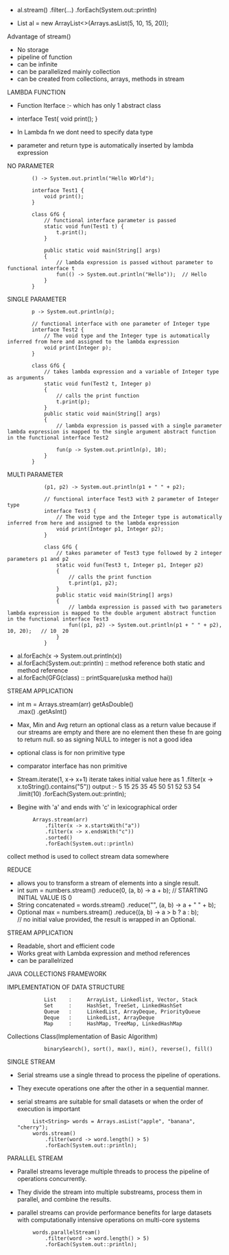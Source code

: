  - al.stream()
  .filter(...)
  .forEach(System.out::println)

 - List<Integer> al = new ArrayList<>(Arrays.asList(5, 10, 15, 20));

Advantage of stream()
  - No storage
  - pipeline of function
  - can be infinite
  - can be parallelized mainly collection
  - can be created from collections, arrays, methods in stream



LAMBDA  FUNCTION
  - Function Iterface :- which has only 1 abstract class

  - interface Test{
         void print();
     }

  - In Lambda fn we dont need to specify data type
  - parameter and return type is automatically inserted by lambda expression

NO PARAMETER

            () -> System.out.println("Hello WOrld");

            interface Test1 {
                void print();
            }

            class GfG {
                // functional interface parameter is passed
                static void fun(Test1 t) { 
                    t.print(); 
                }

                public static void main(String[] args)
                {
                    // lambda expression is passed without parameter to functional interface t
                    fun(() -> System.out.println("Hello"));  // Hello
                }
            }


SINGLE PARAMETER

            p -> System.out.println(p);

            // functional interface with one parameter of Integer type
            interface Test2 {
                // The void type and the Integer type is automatically inferred from here and assigned to the lambda expression
                void print(Integer p);
            }

            class GfG {
                // takes lambda expression and a variable of Integer type as arguments
                static void fun(Test2 t, Integer p)
                {
                    // calls the print function
                    t.print(p);
                }
                public static void main(String[] args)
                {
                    // lambda expression is passed with a single parameter lambda expression is mapped to the single argument abstract function in the functional interface Test2
                    
                    fun(p -> System.out.println(p), 10);
                }
            }


MULTI PARAMETER

                (p1, p2) -> System.out.println(p1 + " " + p2);

                // functional interface Test3 with 2 parameter of Integer type
                interface Test3 {
                    // The void type and the Integer type is automatically inferred from here and assigned to the lambda expression
                    void print(Integer p1, Integer p2);
                }

                class GfG {
                    // takes parameter of Test3 type followed by 2 integer parameters p1 and p2
                    static void fun(Test3 t, Integer p1, Integer p2)
                    {
                        // calls the print function
                        t.print(p1, p2);
                    }
                    public static void main(String[] args)
                    {
                        // lambda expression is passed with two parameters lambda expression is mapped to the double argument abstract function in the functional interface Test3
                        fun((p1, p2) -> System.out.println(p1 + " " + p2), 10, 20);   // 10  20
                    }
                }


  - al.forEach(x -> System.out.println(x))
  - al.forEach(System.out::println)    :: method reference both static and method reference
  - al.forEach(GFG(class) :: printSquare(uska method hai))



STREAM APPLICATION

 - int m = Arrays.stream(arr)           getAsDouble()    
                 .max()
                 .getAsInt()

 - Max, Min and Avg return an optional class as a return value because if our streams are empty and there are no element then these fn are going to return null. so as signing NULL to integer is not a good idea
 - optional class is for non primitive type
 - comparator interface has non primitive
 
 - Stream.iterate(1, x-> x+1)                          iterate takes initial value here as 1
         .filter(x -> x.toString().contains("5"))      output :- 5  15  25  35  45  50  51  52  53  54
         .limit(10)
         .forEach(System.out::println);


 - Begine with 'a' and ends with 'c' in lexicographical order

            Arrays.stream(arr)
                .filter(x -> x.startsWith("a"))
                .filter(x -> x.endsWith("c"))
                .sorted()
                .forEach(System.out::println)

collect method is used to collect stream data somewhere


REDUCE 
   - allows you to transform a stream of elements into a single result.
   - int sum = numbers.stream()
                         .reduce(0, (a, b) -> a + b);  // STARTING INITIAL VALUE IS 0
   - String concatenated = words.stream()
                                   .reduce("", (a, b) -> a + " " + b);
   -  Optional<Integer> max = numbers.stream()
                                       .reduce((a, b) -> a > b ? a : b);  
    // no initial value provided, the result is wrapped in an Optional.


STREAM APPLICATION
 - Readable, short and efficient code
 - Works great with Lambda expression and method references
 - can be parallelrized



JAVA COLLECTIONS FRAMEWORK
 
IMPLEMENTATION OF DATA STRUCTURE

                List    :     ArrayList, Linkedlist, Vector, Stack
                Set     :     HashSet, TreeSet, LinkedHashSet
                Queue   :     LinkedList, ArrayDeque, PriorityQueue
                Deque   :     LinkedList, ArrayDeque
                Map     :     HashMap, TreeMap, LinkedHashMap

Collections Class(Implementation of Basic Algorithm)

                binarySearch(), sort(), max(), min(), reverse(), fill()



SINGLE STREAM
 - Serial streams use a single thread to process the pipeline of operations.
 - They execute operations one after the other in a sequential manner.
 - serial streams are suitable for small datasets or when the order of execution is important

            List<String> words = Arrays.asList("apple", "banana", "cherry");
            words.stream()
                .filter(word -> word.length() > 5)
                .forEach(System.out::println);


PARALLEL STREAM
 - Parallel streams leverage multiple threads to process the pipeline of operations concurrently.
 - They divide the stream into multiple substreams, process them in parallel, and combine the results.
 - parallel streams can provide performance benefits for large datasets with computationally intensive 
 operations on multi-core systems

            words.parallelStream()
                .filter(word -> word.length() > 5)
                .forEach(System.out::println);
